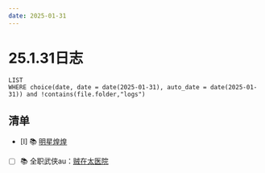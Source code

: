 ```yaml
---
date: 2025-01-31
---
```


# 25.1.31日志

```dataview
LIST
WHERE choice(date, date = date(2025-01-31), auto_date = date(2025-01-31)) and !contains(file.folder,"logs")
```

## 清单

- [I] 📚 [明星煌煌](../QZ/明星煌煌.md)
- [ ] 📚 全职武侠au：[贼在太医院](../QZ/贼在太医院.md)
